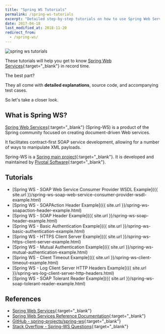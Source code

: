 ```yaml
---
title: "Spring WS Tutorials"
permalink: /spring-ws-tutorials
excerpt: "Detailed step-by-step tutorials on how to use Spring Web Services."
date: 2017-04-18
last_modified_at: 2018-11-20
redirect_from:
  - /spring-ws/
---
```


<img src="{{ site.url }}/assets/images/spring-ws/spring-ws-tutorials.png" alt="spring ws tutorials" class="align-right title-image">

These tutorials will help you get to know [Spring Web Services](https://spring.io/projects/spring-ws){:target="_blank"} in record time.

The best part?

They all come with **detailed explanations**, source code, and accompanying test cases.

So let's take a closer look.

## What is Spring WS?

[Spring Web Services](http://projects.spring.io/spring-ws/){:target="_blank"} (Spring-WS) is a product of the Spring community focused on creating document-driven Web services.

It facilitates contract-first SOAP service development, allowing for a number of ways to manipulate XML payloads.

Spring-WS is a [Spring main project](https://spring.io/projects){:target="_blank"}. It is developed and maintained by [Pivotal Software](https://pivotal.io/){:target="_blank"}.

## Tutorials

* [Spring WS - SOAP Web Service Consumer Provider WSDL Example]({{ site.url }}/spring-ws-soap-web-service-consumer-provider-wsdl-example.html)
* [Spring WS - SOAPAction Header Example]({{ site.url }}/spring-ws-soapaction-header-example.html)
* [Spring WS - SOAP Header Example]({{ site.url }}/spring-ws-soap-header-example.html)
* [Spring WS - Basic Authentication Example]({{ site.url }}/spring-ws-basic-authentication-example.html)
* [Spring WS - HTTPS Client Server Example]({{ site.url }}/spring-ws-https-client-server-example.html)
* [Spring WS - Mutual Authentication Example]({{ site.url }}/spring-ws-mutual-authentication-example.html)
* [Spring WS - Client Timeout Example]({{ site.url }}/spring-ws-client-timeout-example.html)
* [Spring WS - Log Client Server HTTP Headers Example]({{ site.url }}/spring-ws-log-client-server-http-headers.html)
* [Spring WS - SOAP Tolerant Reader Example]({{ site.url }}/spring-ws-soap-tolerant-reader-example.html)

## References

* [Spring Web Services](https://spring.io/projects/spring-ws){:target="_blank"}
* [Spring Web Services Reference Documentation](https://spring.io/projects/spring-ws#learn){:target="_blank"}
* [GitHub - spring-projects/spring-ws](https://github.com/spring-projects/spring-ws){:target="_blank"}
* [Stack Overflow - Spring-WS Questions](http://stackoverflow.com/questions/tagged/spring-ws){:target="_blank"}
